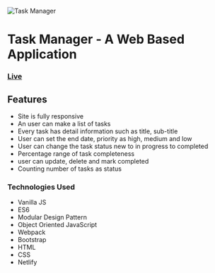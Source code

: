 ![Task Manager](https://user-images.githubusercontent.com/62140337/97521614-22077600-19c8-11eb-8a8c-1bc8f0d50d58.png)
# Task Manager - A Web Based Application

### [Live](https://bdmostafa.github.io/task-manager/)    

## Features
- Site is fully responsive
- An user can make a list of tasks
- Every task has detail information such as title, sub-title
- User can set the end date, priority as high, medium and low
- User can change the task status new to in progress to completed
- Percentage range of task completeness
- user can update, delete and mark completed
- Counting number of tasks as status

### Technologies Used 
- Vanilla JS
- ES6
- Modular Design Pattern
- Object Oriented JavaScript
- Webpack
- Bootstrap
- HTML
- CSS
- Netlify
